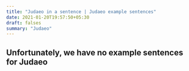 ```yaml
---
title: "Judaeo in a sentence | Judaeo example sentences"
date: 2021-01-20T19:57:50+05:30
draft: falses
summary: "Judaeo"
---
```

## Unfortunately, we have no example sentences for Judaeo                 
